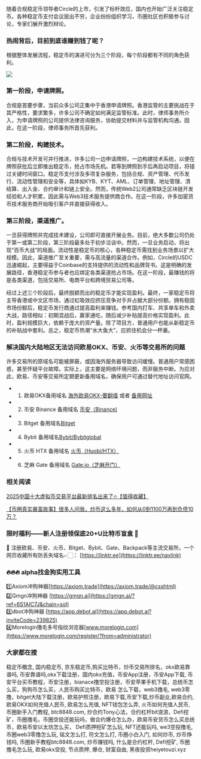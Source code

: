 随着合规稳定币领导者Circle的上市，引发了标杆效应，国内也开始广泛关注稳定币。各种稳定币支付会议层出不穷，企业纷纷组织学习，币圈社区也积极参与讨论，专家们展开激烈辩论。

### 热闹背后，目前到底谁赚到钱了呢？

根据整体发展流程，稳定币的演进可分为三个阶段，每个阶段都有不同的角色获利。

[![](https://307e939.webp.li/20250722063203765.png)](https://btc8848.com/top-10-exchanges)

### 第一阶段，申请牌照。

合规是首要步骤，当前众多公司正集中于香港申请牌照。香港监管的主要挑战在于其严格性，要求繁多，许多公司不确定如何满足监管标准。此时，律师事务所介入，为申请牌照的公司提供法律咨询服务，协助提交材料并与监管机构沟通。因此，在这一阶段，律师事务所首先获利。

### 第二阶段，构建技术。

合规与技术开发可并行推进，许多公司一边申请牌照，一边构建技术系统，以便在牌照获批后立即推出稳定币，抢占市场先机。若等到牌照到手后再启动项目，将错过关键时间窗口。稳定币支付涉及多项复杂服务，包括合规、资产管理、代币发行、流动性管理和安全等，具体如KYB、KYT、AML、订单管理、地址管理、清结算、出入金、合约审计和链上安全。然而，传统Web2公司通常缺乏区块链开发经验和人才积累，因此需与Web3技术服务提供商合作。在这一阶段，许多加密货币技术服务商开始吸引客户并直接获得收入。

### 第三阶段，渠道推广。

一旦获得牌照并完成技术建设，公司即可直接开展业务。目前，绝大多数公司仍处于第一或第二阶段，第三阶段最多处于初步洽谈中。然而，一旦业务启动，将出现“百币大战”的局面。流动性是稳定币的核心，各种稳定币需找到业务场景以扩大规模。因此，渠道推广至关重要，需与高流量的渠道合作。例如，Circle的USDC迅速崛起，主要得益于Coinbase的支持提供的流动性和品牌背书。这是明确的发展路径，香港稳定币参与者也应绑定各类渠道抢占市场。在这一阶段，最赚钱的将是各类渠道，包括交易所、电商平台和跨境贸易公司等。

经过上述三个阶段后，最终脱颖而出的稳定币才能实现盈利。最终，一家稳定币将主导香港或中文区市场，通过虹吸效应挤压竞争对手并占据大部分份额。拥有稳固市场份额后，稳定币发行商通过提高盈利来赚钱。参考国内打车、共享单车和外卖大战，路径相似：初期混战后，赢家通吃，随后减少补贴提高价格实现盈利。此时，盈利规模巨大，依赖于庞大的资产量。除了项目方，普通用户也能从新稳定币的补贴战中套利。总之，稳定币热潮“水大鱼大”，应抓住机会分一杯羹。

### 解决国内大陆地区无法访问欧易OKX、币安、火币等交易所的问题
许多交易所的原域名可能被屏蔽，或因海外服务器导致访问缓慢。普通用户常感困惑，甚至怀疑平台故障。实际上，这主要是网络环境问题，而非服务中断。为应对此，欧易、币安等交易所定期更新备用域名，确保用户可通过替代地址访问官网。

- 1. 欧易OKX备用域名 [海外欧易OKX-要翻墙](https://www.okx.com/join/18639032) 或者 [备用网址](https://www.chouyi.blue/zh-hans/join/18639032) 
- 2. 币安 Binance 备用域名 [币安（Binance)](https://accounts.binance.com/zh-CN/register?ref=36457687)
- 3. Bitget 备用域名[Bitget](https://www.bitget.com/zh-CN/referral/register?from=referral&clacCode=VRNEYUTR)
- 4. Bybit 备用域名[Bybit/Bybitglobal](https://www.bybitglobal.com/zh-MY/invite/?ref=VMKORMM)
- 5. 火币 HTX 备用域名 [火币（Huobi/HTX）](https://www.htx.com/invite/zh-cn/1f?invite_code=whf45223)
- 6. 芝麻 Gate 备用域名 [Gate.io（芝麻开门）](https://www.gate.io/zh/signup?ref_type=103&ref=A1ERAQ)

### 相关阅读
[2025中国十大虚拟币交易平台最新排名出来了🔥【值得收藏】](https://btc8848.com/top-10-exchanges/)

[【币圈真实暴富故事】很多人问我，炒币这么多年，如何从0到1100万再到负债10万？](https://heiyetouzi.xyz/biquanstory001/)

### 限时福利——新人注册领保底20+U比特币盲盒 🎁
🎁 注册欧易、币安、火币、Bitget、Bybit、Gate、Backpack等主流交易所，一个网页收藏所有防丢失域名👉🏻： [https://linktr.ee](https://linktr.ee/navlink)

### 🔥🔥🔥 alpha找金狗实用工具
1️⃣Axiom冲狗神器[https://axiom.trade](https://axiom.trade/@csshtml)  
2️⃣Gmgn冲狗神器 [https://gmgn.ai](https://gmgn.ai/?ref=6S1AIC7J&chain=sol)  
3️⃣dbot冲狗神器 [https://app.debot.ai](https://app.debot.ai?inviteCode=239825)  
4️⃣Morelogin撸毛多号指纹浏览器[www.morelogin.com](https://www.morelogin.com/register/?from=administrator)  

### 大家都在搜
稳定币概念, 国内稳定币, 京东稳定币,购买比特币，炒币交易所排名，okx欧易靠谱吗, 币安靠谱吗,okx下载注册，国内okx充值，币安App注册，币安App下载, 币安平台买币教程，币安注册，bianace撸空投注册，币安苹果手机下载，总统币怎么买，狗狗币怎么买，人民币购买比特币，欧易 怎么下载，web3撸毛, web3零撸，bitget大陆下载注册，欧易护照注册，欧易下载,币安下载,炒币副业,欧易合约, 欧易OKX如何充值人民币, 欧易怎么充值, NFT钱包怎么弄, 火币如何充值人民币, 币圈新手入门教程, btc8848.com, 炒合约Tony心法，合约杠杆bit浪浪，Defi挖矿，币圈撸毛，币圈空投还能玩吗，做合约爆仓怎么办，欧易币安货币怎么买总统币，欧易币安以太坊怎么买， Defi质押挖矿怎么玩, NFT还能玩吗, we3空投撸毛, 币圈web3零撸怎么玩, 铭文怎么打, 符文怎么打, 币圈小白入门, 如何炒币, 炒币挣钱吗, 币圈新手教程btc8848.com, 炒币赚钱吗, 什么是合约杠杆, Defi挖矿, 币圈撸毛怎么玩, 欧易okx空投, 节点质押, 爆仓, 财富自由, 黑夜投资heiyetouzi.xyz